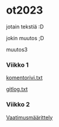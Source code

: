 # ot2023

jotain tekstiä :D

jokin muutos ;D

muutos3

### Viikko 1

[komentorivi.txt](https://github.com/smannist/ot2023/blob/master/laskarit/viikko1/komentorivi.txt)

[gitlog.txt](https://github.com/smannist/ot2023/blob/master/laskarit/viikko1/gitlog.txt)

### Viikko 2

[Vaatimusmäärittely](https://github.com/smannist/ot2023/blob/master/dokumentaatio/vaatimusmaarittely.md)
